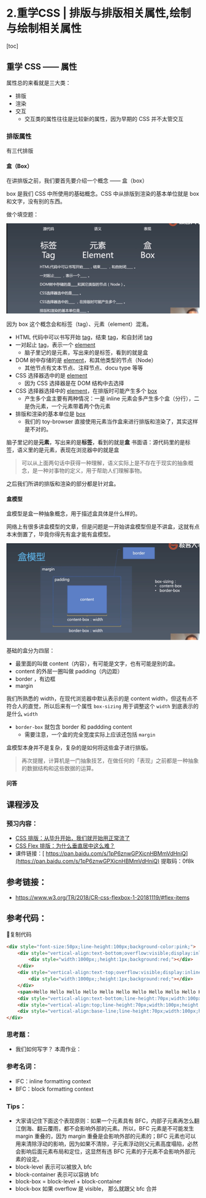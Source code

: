 # 2.重学CSS | 排版与排版相关属性,绘制与绘制相关属性

[toc]

## 重学 CSS —— 属性

属性总的来看就是三大类：

- 排版
- 渲染
- 交互
  - 交互类的属性往往是比较新的属性，因为早期的 CSS 并不太管交互



### 排版属性

有三代排版

#### 盒（Box）

在讲排版之前，我们要首先要介绍一个概念 —— 盒（box）

box 是我们 CSS 中所使用的基础概念。CSS 中从排版到渲染的基本单位就是 box 和文字，没有别的东西。



做个填空题：

![image-20200611122318745](assets/image-20200611122318745.png)

因为 box 这个概念会和标签（tag）、元素（element）混淆。

- HTML 代码中可以书写开始 <u>tag</u>，结束 <u>tag</u>，和自封闭 <u>tag</u> 
- 一对起止 <u>tag</u>，表示一个 <u>element</u> 
  - 脑子里记的是元素，写出来的是标签，看到的就是盒
- DOM 树中存储的是 <u>element</u>，和其他类型的节点（Node）
  - 其他节点有文本节点、注释节点、docu type 等等
- CSS 选择器选中的是 <u>element</u> 
  - 因为 CSS 选择器是在 DOM 结构中去选择
- CSS 选择器选择中的 <u>element</u>，在排版时可能产生多个 <u>box</u> 
  - 产生多个盒主要有两种情况：一是 inline 元素会多产生多个盒（分行），二是伪元素，一个元素带着两个伪元素
- 排版和渲染的基本单位是 <u>box</u> 
  - 我们的 toy-browser 直接使用元素当作盒来进行排版和渲染了，其实这样是不对的。

脑子里记的是**元素**，写出来的是**标签**，看到的就是**盒**
书面语：源代码里的是标签，语义里的是元素，表现在浏览器中的就是盒

> 可以从上面两句话中获得一种理解，语义实际上是不存在于现实的抽象概念，是一种对事物的定义，用于帮助人们理解事物。

之后我们所讲的排版和渲染的部分都是针对盒。

#### 盒模型

盒模型是盒一种抽象概念，用于描述盒具体是什么样的。

网络上有很多讲盒模型的文章，但是问题是一开始讲盒模型但是不讲盒，这就有点本末倒置了，毕竟你得先有盒才能有盒模型。

![image-20200611123522439](assets/image-20200611123522439.png)

基础的盒分为四层：

- 最里面的叫做 content（内容），有可能是文字，也有可能是别的盒。
- content 的外层一圈叫做 padding（内边距）
- border ，有边框
- margin

我们所熟悉的 width，在现代浏览器中默认表示的是 content width，但这有点不符合人的直觉，所以后来有一个属性 `box-sizing` 用于调整这个 `width` 到底表示的是什么 `width` 

- `border-box` 就包含 border 和 paddding content 
  - 需要注意，一个盒的完全宽度实际上应该还包括 `margin` 

盒模型本身并不是复杂，复杂的是如何将这些盒子进行排版。

> 再次提醒，计算机是一门抽象技艺，在做任何的「表现」之前都是一种抽象的数据结构和这些数据的运算。

#### 问答





## 课程涉及

### 预习内容：

- [CSS 排版：从毕升开始，我们就开始用正常流了](https://time.geekbang.org/column/article/85745)
- [CSS Flex 排版：为什么垂直居中这么难？](https://time.geekbang.org/column/article/90148)
- 课件链接：[ https://pan.baidu.com/s/1pP6znwGPXicnHBMmVdHniQ](https://pan.baidu.com/s/1pP6znwGPXicnHBMmVdHniQ)
  提取码：0f8k

## 参考链接：

- https://www.w3.org/TR/2018/CR-css-flexbox-1-20181119/#flex-items

## 参考代码：

复制代码

```html
<div style="font-size:50px;line-height:100px;background-color:pink;">
    <div style="vertical-align:text-bottom;overflow:visible;display:inline-block;width:1px;height:1px;">
        <div style="width:1000px;;height:1px;background:red;"></div>
    </div>
    <div style="vertical-align:text-top;overflow:visible;display:inline-block;width:1px;height:1px;">
        <div style="width:1000px;;height:1px;background:red;"></div>
    </div>
    <span>Hello Hello Hello Hello Hello Hello Hello Hello Hello Hello Hello </span>
    <div style="vertical-align:text-bottom;line-height:70px;width:100px;height:150px;background-color:aqua;display:inline-block">1</div>
    <div style="vertical-align:top;line-height:70px;width:100px;height:50px;background-color:aqua;display:inline-block">1</div>
    <div style="vertical-align:base-line;line-height:70px;width:100px;height:550px;background-color:plum;display:inline-block">1</div>
</div>
```

### 思考题：

- 我们如何写字？
  本周作业：

### 参考名词：

- IFC：inline formatting context
- BFC：block formatting context

### Tips：

- 大家请记住下面这个表现原则：如果一个元素具有 BFC，内部子元素再怎么翻江倒海、翻云覆雨，都不会影响外部的元素。所以，BFC 元素是不可能发生 margin 重叠的，因为 margin 重叠是会影响外部的元素的；BFC 元素也可以用来清除浮动的影响，因为如果不清除，子元素浮动则父元素高度塌陷，必然会影响后面元素布局和定位，这显然有违 BFC 元素的子元素不会影响外部元素的设定。
- block-level 表示可以被放入 bfc
- block-container 表示可以容纳 bfc
- block-box = block-level + block-container
- block-box 如果 overflow 是 visible， 那么就跟父 bfc 合并
